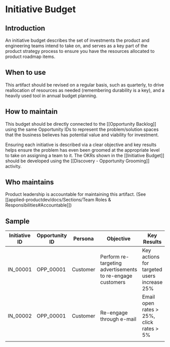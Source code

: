 # Initiative Budget

## Introduction
An initiative budget describes the set of investments the product and engineering teams intend to take on, and serves as a key part of the product strategy process to ensure you have the resources allocated to product roadmap items.

## When to use
This artifact should be revised on a regular basis, such as quarterly, to drive reallocation of resources as needed (remembering durability is a key), and a heavily used tool in annual budget planning.

## How to maintain
This budget should be directly connected to the [[Opportunity Backlog]] using the same Opportunity IDs to represent the problem/solution spaces that the business believes has potential value and viability for investment.

Ensuring each initiative is described via a clear objective and key results helps ensure the problem has even been groomed at the appropriate level to take on assigning a team to it. The OKRs shown in the [[Initiative Budget]] should be developed using the [[Discovery - Opportunity Grooming]] activity.

## Who maintains
Product leadership is accountable for maintaining this artifact. (See [[applied-productdev/docs/Sections/Team Roles & Responsibilities#Accountable]])


## Sample

| Initiative ID | Opportunity ID | Persona    | Objective                                                  | Key Results                                 | Stage     | Pod            |
| ------------- | -------------- | --- | ---------------------------------------------------------- | ------------------------------------------- | --------- | -------------- |
| IN_00001      | OPP_00001      | Customer    | Perform re-targeting advertisements to re-engage customers | Key actions for targeted users increase 25% | Scale     | Ad Retention   |
| IN_00002      | OPP_00001      | Customer    | Re-engage through e-mail                                   | Email open rates > 25%, click rates > 5%    | Discovery | Mail Retention |
|               |                |     |                                                            |                                             |           |                |
